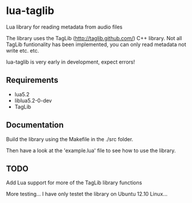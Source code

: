 lua-taglib
==========

Lua library for reading metadata from audio files

The library uses the TagLib (http://taglib.github.com/) C++ library.
Not all TagLib funtionality has been implemented, you can only read metadata not write etc. etc.

lua-taglib is very early in development, expect errors!

## Requirements ##
* lua5.2
* liblua5.2-0-dev
* TagLib

## Documentation ##
Build the library using the Makefile in the ./src folder.

Then have a look at the 'example.lua' file to see how to use the library.

## TODO ##

Add Lua support for more of the TagLib library functions

More testing...
I have only testet the library on Ubuntu 12.10 Linux...
